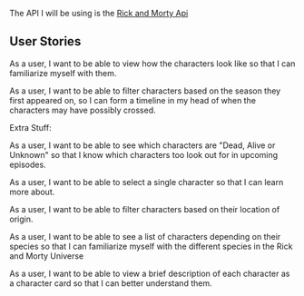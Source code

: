 The API I will be using is the [Rick and Morty Api](https://rickandmortyapi.com/)

## User Stories
As a user, I want to be able to view how the characters look like so that I can familiarize myself with them.

As a user, I want to be able to filter characters based on the season they first appeared on, so I can form a timeline in my head of when the characters may have possibly crossed.



Extra Stuff:

As a user, I want to be able to see which characters are "Dead, Alive or Unknown" so that I know which characters too look out for in upcoming episodes.

As a user, I want to be able to select a single character so that I can learn more about.

As a user, I want to be able to filter characters based on their location of origin.

As a user, I want to be able to see a list of characters depending on their species so that I can familiarize myself with the different species in the Rick and Morty Universe 

As a user, I want to be able to view a brief description of each character as a character card so that I can better understand them.